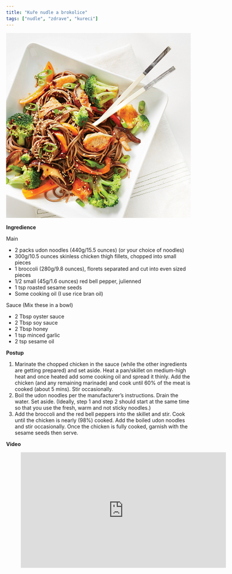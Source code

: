 ```yaml
---
title: "Kuře nudle a brokolice"
tags: ["nudle", "zdrave", "kureci"]
---
```


![Kuře nudle a brokolice](./images/chickenBroccoli.jpg)

**Ingredience**

Main

- 2 packs udon noodles (440g/15.5 ounces) (or your choice of noodles)
- 300g/10.5 ounces skinless chicken thigh fillets, chopped into small pieces
- 1 broccoli (280g/9.8 ounces), florets separated and cut into even sized pieces
- 1/2 small (45g/1.6 ounces) red bell pepper, julienned
- 1 tsp roasted sesame seeds
- Some cooking oil (I use rice bran oil)

Sauce (Mix these in a bowl)

- 2 Tbsp oyster sauce
- 2 Tbsp soy sauce
- 2 Tbsp honey
- 1 tsp minced garlic
- 2 tsp sesame oil

**Postup**

1. Marinate the chopped chicken in the sauce (while the other ingredients are getting prepared) and set aside. Heat a pan/skillet on medium-high heat and once heated add some cooking oil and spread it thinly. Add the chicken (and any remaining marinade) and cook until 60% of the meat is cooked (about 5 mins). Stir occasionally.
2. Boil the udon noodles per the manufacturer’s instructions. Drain the water. Set aside. (Ideally, step 1 and step 2 should start at the same time so that you use the fresh, warm and not sticky noodles.)
3. Add the broccoli and the red bell peppers into the skillet and stir. Cook until the chicken is nearly (98%) cooked. Add the boiled udon noodles and stir occasionally. Once the chicken is fully cooked, garnish with the sesame seeds then serve.

**Video**

<figure class="video_container">
  <iframe width="560" height="315" src="https://www.youtube.com/embed/RFE7qdhjgXc" frameborder="0" allow="accelerometer; autoplay; encrypted-media; gyroscope; picture-in-picture" allowfullscreen></iframe>
</figure>
